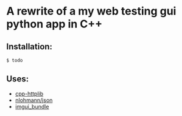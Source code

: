 # A rewrite of a my web testing gui python app in C++

## Installation:
```
$ todo
```

## Uses:
- [cpp-httplib](https://github.com/yhirose/cpp-httplib) 
- [nlohmann/json](https://github.com/nlohmann/json)
- [imgui_bundle](https://github.com/pthom/imgui_bundle) 
